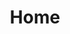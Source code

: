 ---
title: Home
tags: ["home", "house", "residence", "dwelling", "property"]
icon: home
svg: '<svg xmlns="http://www.w3.org/2000/svg" width="24" height="24" fill="none" viewBox="0 0 24 24" stroke-width="1.5" stroke-linecap="round" stroke-linejoin="round" stroke="currentColor"><path d="M6.133 21C4.955 21 4 20.02 4 18.81v-8.802c0-.665.295-1.295.8-1.71l5.867-4.818a2.09 2.09 0 0 1 2.666 0l5.866 4.818c.506.415.801 1.045.801 1.71v8.802c0 1.21-.955 2.19-2.133 2.19z"/><path d="M9.5 21v-5.5a2 2 0 0 1 2-2h1a2 2 0 0 1 2 2V21"/></svg>'
---